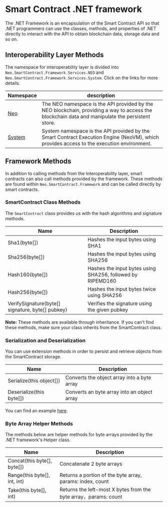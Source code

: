 # Smart Contract .NET framework

The .NET Framework is an encapsulation of the Smart Contract API so that .NET programmers can use the classes, methods, and properties of .NET directly to interact with the API to obtain blockchain data, storage data and so on.

## Interoperability Layer Methods

The namespace for interoperability layer is divided into `Neo.SmartContract.Framework.Services.NEO` and `Neo.SmartContract.Framework.Services.System`. Click on the links for more details.

| Namespace                  | description                              |
| -------------------------- | ---------------------------------------- |
| [Neo](dotnet/neo.md)       | The NEO namespace is the API provided by the NEO blockchain, providing a way to access the blockchain data and manipulate the persistent store. |
| [System](dotnet/system.md) | System namespace is the API provided by the Smart Contract Execution Engine (NeoVM), which provides access to the execution environment. |

## Framework Methods

In addition to calling methods from the Interoperability layer, smart contracts can also call methods provided by the framework. These methods are found within `Neo.SmartContract.Framework` and can be called directly by smart contracts.

### SmartContract Class Methods

The `SmartContract` class provides us with the hash algorithms and signature methods.

| Name                                             | Description                                                |
| ------------------------------------------------ | ---------------------------------------------------------- |
| Sha1(byte[])                                     | Hashes the input bytes using SHA1                          |
| Sha256(byte[])                                   | Hashes the input bytes using SHA256                        |
| Hash160(byte[])                                  | Hashes the input bytes using SHA256, followed by RIPEMD160 |
| Hash256(byte[])                                  | Hashes the input bytes twice using SHA256                  |
| VerifySignature(byte[] signature, byte[] pubkey) | Verifies the signature using the given pubkey              |

**Note:** These methods are available through inheritance. If you can't find these methods, make sure your class inherits from the SmartContract class.

### Serialization and Deserialization

You can use extension methods in order to persist and retrieve objects from the SmartContract storage.


| Name                         | Description                              |
| ---------------------------- | ---------------------------------------- |
| Serialize(this object[])  | Converts the object array into a byte array                |
| Deserialize(this byte[]) | Converts an byte array into an object array |

You can find an example [here](https://github.com/Red4Sec/NEO-SmartVote/blob/master/CSharp/SmartVote.cs).

### Byte Array Helper Methods

The methods below are helper methods for byte arrays provided by the .NET framework's Helper class.

| Name                         | Description                                                  |
| ---------------------------- | ------------------------------------------------------------ |
| Concat(this byte[], byte[])  | Concatenate 2 byte arrays                                    |
| Range(this byte[], int, int) | Returns a portion of the byte array, params: index, count    |
| Take(this byte[], int)       | Returns the left-most X bytes from the byte array，params: count |
